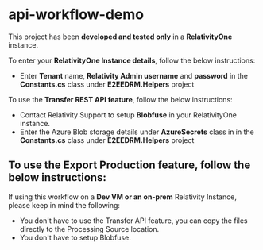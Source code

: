 # api-workflow-demo

This project has been **developed and tested only** in a **RelativityOne** instance. 


To enter your **RelativityOne Instance details**, follow the below instructions:
- Enter **Tenant** name, **Relativity Admin username** and **password** in the **Constants.cs** class under **E2EEDRM.Helpers** project
  
To use the **Transfer REST API feature**, follow the below instructions:
- Contact Relativity Support to setup **Blobfuse** in your RelativityOne instance. 
- Enter the Azure Blob storage details under **AzureSecrets** class in in the **Constants.cs** class under **E2EEDRM.Helpers** project

To use the **Export Production feature**, follow the below instructions: 
- 

If using this workflow on a **Dev VM or an on-prem** Relativity Instance, please keep in mind the following:
- You don't have to use the Transfer API feature, you can copy the files directly to the Processing Source location.
- You don't have to setup Blobfuse.



